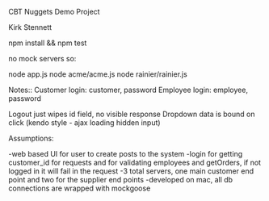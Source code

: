 CBT Nuggets Demo Project


Kirk Stennett

npm install && npm test

no mock servers so:

node app.js
node acme/acme.js
node rainier/rainier.js

Notes::
Customer login: customer, password
Employee login: employee, password

Logout just wipes id field, no visible response
Dropdown data is bound on click (kendo style - ajax loading hidden input)

Assumptions:

-web based UI for user to create posts to the system
-login for getting customer_id for requests and for validating employees and getOrders, if not logged in it will fail in the request
-3 total servers, one main customer end point and two for the supplier end points
-developed on mac, all db connections are wrapped with mockgoose

